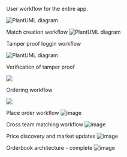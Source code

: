 User workflow for the entire app.

![PlantUML diagram](https://cdn-0.plantuml.com/plantuml/png/RP91Zvim48Nl_XMZd5gfg7SELPeshQAq6oIouhANmHx00Zp8c4JvzuinGR3QawttFfxyPjZt3gqRsaQWT6pXjIShkb7IKdTe7En-9YVuYuxk-DW1zi_x5igmQSX1IlQc9KrSaBROnIgoENCDHrDg4y15tB9dB6g4W-MQxCHDmfOvtcWy_d5PpaouRg6CyfHbJGwIeQzcC4k5y5qX-l5i54DoIQ_mlMjGKiJ-LMAsF1NwnF2h8ba36WM_ATSE3jYWaII23z4wSFO2IGekPx6EN9h7y8Vj7QqAabYC3zH_TBBo9RM4Bzf4BRLi7rytV9ZJM6R86zrNypVJf8IOF0-5GOrjsFH3InigU2lAd-0OhjXsPAF4CXUGEhQqIipIpzEorBj-rl6q0BXfX6KdGhom8x2wh1nmiIvxAi0mj5DKmODHtzuCAkKVmfu2Zmcn9wFy__iE)

Match creation workflow
![PlantUML diagram](https://cdn-0.plantuml.com/plantuml/png/LP1DYuCm443l-HM3XsKNbFquUbYqBHGFfOBI-v0CD62i95DB_trnD4LF2PdtaaUAmEZvxZg5ccyUIkDihmRqRBKTi6T8ohg28p8zy9a0XhZVGYTaVOM6_6Wr2IOdpQYLaZiX-uzc3lMvQU5RUqAcp4sWMcOJ5iqSza9y2b4TKc12LyxBBWL9RwsZBnMLhNx1pXfaWW-eoGSRU0MkUcPbUSt4546aFOU_dz_tkA3UJ1_s0W00)

Tamper proof loggin workflow

![PlantUML diagram](https://cdn-0.plantuml.com/plantuml/png/LP1FIyD05CJl-oc6d5fii5Jqq8DKYoXKiH3lCZQlIQZP3Uzj-_bj_XpMqomxlzaVxCOYDPxRNzTTipaq7Nr4jkFnH3nhE8bce66u-C-yNEGQxw6gHcOwkfAHFpH1ziMs4ytt6i8HHGmgc1LtjrkQqPVAUJyR2bRYt2ZD7wU7rjW6R-TMyC5ug37utDYbrAjuKKP1yVQqkd-OIS_X1ftAvRkcrVDaDCdMs8jQOt6a5-YvHJgPGEI9QRLSudFdDkBB_iV-0000)

Verification of tamper proof

![](https://www.plantuml.com/plantuml/png/LP11IiKm48RtESLFjrBSTo5FvE56KEh3_PXCsq3QX4bIy03kF89UhYSnqInqDJ_9zty9Sug99ENLATB92swpiMMgK4wjje6sXEwySnaFVfvPEb1iKHbAz4gHqLre3IpzatW_uRa8-8UhYMPMgcdHtxJkWFlp1TSxYvtUUhsGtTJlJMLQRy38P43EWUiN8gwmK5muDlQlRsJjrv0Jux-j8Etr0SVdErx8MOF74SVN1-wyI0w9ZJhnPkeQlW40)

Ordering workflow

![](https://www.plantuml.com/plantuml/dpng/fPBBRjD058RtynI_kaga56oZj0Z9g2smGEM22jcncNWcPEInnymSjq88YIrx7W5Uh4_2NAmsH3OKiSb4a-_yENFET-A8M-eRpNX5ncBbf6MTlrALwdXBE7XjXRGNfYTf3y0TmjTHvioO-dqxUoTvayyZ6cxoFvF5BLamLfPuetabSVRyAJR68eQXB1aBZU7myV3tU9J063UBdvyfi0iu9MIvLcA1pgfAbjcze-K27-bJcHVPbpbB0JugjUUJNfYgnarZcCMWVR2O08inyCbMUfAxsk5AqJPrWkjlFv3Z4A4ZbFvui6ICQy9BJjKM6zEtWW58CRjv2V1veIYBZrbcTq2N4JtEC8jBu7e-NdGX6tCfqOHQAM0ih1Hz9KFvJKM-ExDJ8JpJSDMgzaF0G0P-wbXxW4dj95wP53WTiEcrZaKcpFJt13-AaLMjMkrti3_niH_E-QRcGPD-hPNRnh4ykvGjxLXs-lRyloppKxwrh1WiEvgMR4AfIO7yDFO4-Za8L2I1ZlzD89yNYhAXQP0nqEOArr-_mzMg-tljmsnuupYwwWGdRqtFMrAafCDzTAPB-tLtrIB8IoOSeovCR_R4atsZVm40)

Place order workflow
![image](https://github.com/user-attachments/assets/cc701695-792d-41a8-827f-5a0c1ebfbfe4)

Cross team matching workflow
![image](https://github.com/user-attachments/assets/356df868-ecac-42da-a89f-4775acff8b21)

Price discovery and market updates
![image](https://github.com/user-attachments/assets/88c9929f-c6fc-43db-905b-7429cdbecf7f)

Orderbook architecture - complete
![image](https://github.com/user-attachments/assets/e5f39a0f-7b83-4829-95b1-08aa6d4ed343)

